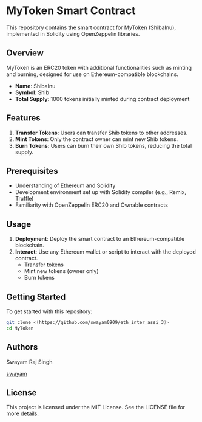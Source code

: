 # MyToken Smart Contract

This repository contains the smart contract for MyToken (ShibaInu), implemented in Solidity using OpenZeppelin libraries.

## Overview

MyToken is an ERC20 token with additional functionalities such as minting and burning, designed for use on Ethereum-compatible blockchains.

- **Name**: ShibaInu
- **Symbol**: Shib
- **Total Supply**: 1000 tokens initially minted during contract deployment

## Features

1. **Transfer Tokens**: Users can transfer Shib tokens to other addresses.
2. **Mint Tokens**: Only the contract owner can mint new Shib tokens.
3. **Burn Tokens**: Users can burn their own Shib tokens, reducing the total supply.

## Prerequisites

- Understanding of Ethereum and Solidity
- Development environment set up with Solidity compiler (e.g., Remix, Truffle)
- Familiarity with OpenZeppelin ERC20 and Ownable contracts

## Usage

1. **Deployment**: Deploy the smart contract to an Ethereum-compatible blockchain.
2. **Interact**: Use any Ethereum wallet or script to interact with the deployed contract.
   - Transfer tokens
   - Mint new tokens (owner only)
   - Burn tokens

## Getting Started

To get started with this repository:

```bash
git clone <(https://github.com/swayam0909/eth_inter_assi_3)>
cd MyToken
```
## Authors

Swayam Raj Singh

[swayam](https://academy.metacrafters.io/profile)

## License
This project is licensed under the MIT License. See the LICENSE file for more details.
